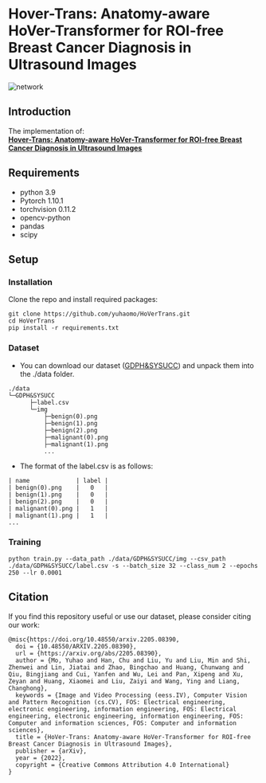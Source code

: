 # Hover-Trans: Anatomy-aware HoVer-Transformer for ROI-free Breast Cancer Diagnosis in Ultrasound Images
![network](https://github.com/yuhaomo/HoVerTrans/blob/main/network.png)
## Introduction
The implementation of: <br>
[**Hover-Trans: Anatomy-aware HoVer-Transformer for ROI-free Breast Cancer Diagnosis in Ultrasound Images**](https://arxiv.org/abs/2205.08390)
## Requirements
- python 3.9
- Pytorch 1.10.1
- torchvision 0.11.2
- opencv-python
- pandas
- scipy
## Setup
### Installation
Clone the repo and install required packages:
```
git clone https://github.com/yuhaomo/HoVerTrans.git
cd HoVerTrans
pip install -r requirements.txt
```
### Dataset
-  You can download our dataset ([GDPH&SYSUCC](https://1drv.ms/u/s!AgOtqK2ZncKlgoxsmt-UYbEwMyZY2g?e=INNhyK)) and unpack them into the ./data folder.
```
./data
└─GDPH&SYSUCC
      ├─label.csv
      └─img
          ├─benign(0).png
          ├─benign(1).png
          ├─benign(2).png
          ├─malignant(0).png
          ├─malignant(1).png
          ...
```
- The format of the label.csv is as follows:
```
| name             | label |
| benign(0).png    |   0   |
| benign(1).png    |   0   |
| benign(2).png    |   0   |
| malignant(0).png |   1   |
| malignant(1).png |   1   |
...
```
### Training
```
python train.py --data_path ./data/GDPH&SYSUCC/img --csv_path ./data/GDPH&SYSUCC/label.csv -s --batch_size 32 --class_num 2 --epochs 250 --lr 0.0001 
```
## Citation
If you find this repository useful or use our dataset, please consider citing our work:
```
@misc{https://doi.org/10.48550/arxiv.2205.08390,
  doi = {10.48550/ARXIV.2205.08390},
  url = {https://arxiv.org/abs/2205.08390},
  author = {Mo, Yuhao and Han, Chu and Liu, Yu and Liu, Min and Shi, Zhenwei and Lin, Jiatai and Zhao, Bingchao and Huang, Chunwang and Qiu, Bingjiang and Cui, Yanfen and Wu, Lei and Pan, Xipeng and Xu, Zeyan and Huang, Xiaomei and Liu, Zaiyi and Wang, Ying and Liang, Changhong},
  keywords = {Image and Video Processing (eess.IV), Computer Vision and Pattern Recognition (cs.CV), FOS: Electrical engineering, electronic engineering, information engineering, FOS: Electrical engineering, electronic engineering, information engineering, FOS: Computer and information sciences, FOS: Computer and information sciences},
  title = {HoVer-Trans: Anatomy-aware HoVer-Transformer for ROI-free Breast Cancer Diagnosis in Ultrasound Images},
  publisher = {arXiv},
  year = {2022},
  copyright = {Creative Commons Attribution 4.0 International}
}
```
